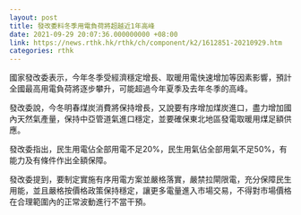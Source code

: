 ```yaml
---
layout: post
title: 發改委料冬季用電負荷將超越近1年高峰
date: 2021-09-29 20:07:36.000000000 +08:00
link: https://news.rthk.hk/rthk/ch/component/k2/1612851-20210929.htm
categories: rthk
---
```


國家發改委表示，今年冬季受經濟穩定增長、取暖用電快速增加等因素影響，預計全國最高用電負荷將逐步攀升，可能超過今年夏季及去年冬季的高峰。

發改委說，今冬明春煤炭消費將保持增長，又說要有序增加煤炭進口，盡力增加國內天然氣產量，保持中亞管道氣進口穩定，並要確保東北地區發電取暖用煤足額供應。

發改委指出，民生用電佔全部用電不足20%，民生用氣佔全部用氣不足50%，有能力及有條件作出全額保障。

發改委提到，要制定實施有序用電方案並嚴格落實，嚴禁拉閘限電，充分保障民生用能，並且嚴格按價格政策保持穩定，讓更多電量進入市場交易，不得對市場價格在合理範圍內的正常波動進行不當干預。
